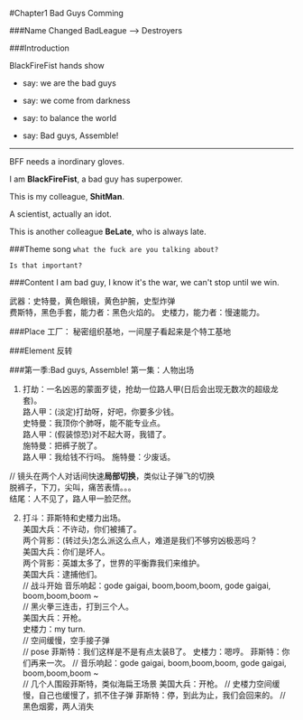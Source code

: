 #Chapter1 Bad Guys Comming

###Name Changed
BadLeague --> Destroyers


###Introduction

BlackFireFist hands show
+ say: we are the bad guys
+ say: we come from darkness

+ say: to balance the world
+ say: Bad guys, Assemble!

***

BFF needs a inordinary gloves.

I am **BlackFireFist**, a bad guy has superpower.

This is my colleague, **ShitMan**.

A scientist, actually an idot.

This is another colleague **BeLate**, who is always late.


###Theme song
`what the fuck are you talking about?`

`Is that important?`  


###Content
I am bad guy, I know it's the war, we can't stop until we win.

武器：史特曼，黄色眼镜，黄色护腕，史型炸弹  
费斯特，黑色手套，能力者：黑色火焰的。
史楼力，能力者：慢速能力。

###Place
工厂： 秘密组织基地，一间屋子看起来是个特工基地

###Element
反转

###第一季:Bad guys, Assemble!
第一集：人物出场

1. 打劫：一名凶恶的蒙面歹徒，抢劫一位路人甲(日后会出现无数次的超级龙套)。  
路人甲：(淡定)打劫呀，好吧，你要多少钱。  
史特曼：我顶你个肺呀，能不能专业点。  
路人甲：(假装惊恐)对不起大哥，我错了。    
施特曼：把裤子脱了。  
路人甲：我给钱不行吗。
施特曼：少废话。  

// 镜头在两个人对话间快速**局部切换**，类似让子弹飞的切换  
脱裤子，下刀，尖叫，痛苦表情。。。  
结尾：人不见了，路人甲一脸茫然。  


2. 打斗：菲斯特和史楼力出场。  
美国大兵：不许动，你们被捕了。  
两个背影：(转过头)怎么派这么点人，难道是我们不够穷凶极恶吗？  
美国大兵：你们是坏人。  
两个背影：英雄太多了，世界的平衡靠我们来维护。  
美国大兵：逮捕他们。  
// 战斗开始  音乐响起：gode gaigai, boom,boom,boom, gode gaigai, boom,boom,boom ~  
// 黑火拳三连击，打到三个人。  
美国大兵：开枪。  
史楼力：my turn.  
// 空间缓慢，空手接子弹  
// pose 
菲斯特：我们这样是不是有点太装B了。
史楼力：嗯哼。
菲斯特：你们再来一次。
// 音乐响起：gode gaigai, boom,boom,boom, gode gaigai, boom,boom,boom ~  
// 几个人围殴菲斯特，类似海扁王场景
美国大兵：开枪。
// 史楼力空间缓慢，自己也缓慢了，抓不住子弹
菲斯特：停，到此为止，我们会回来的。
// 黑色烟雾，两人消失
